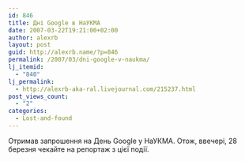 ```yaml
---
id: 846
title: Дні Google в НаУКМА
date: 2007-03-22T19:21:00+02:00
author: alexrb
layout: post
guid: http://alexrb.name/?p=846
permalink: /2007/03/dni-google-v-naukma/
lj_itemid:
  - "840"
lj_permalink:
  - http://alexrb-aka-ral.livejournal.com/215237.html
post_views_count:
  - "2"
categories:
  - Lost-and-found
---
```

Отримав запрошення на День Google у НаУКМА. Отож, ввечері, 28 березня чекайте на репортаж з цієї події.